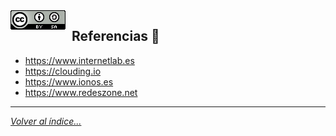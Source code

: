 <img src="../imagenes/MI-LICENCIA88x31.png" style="float: left; margin-right: 10px;" />

## Referencias 👀

- <https://www.internetlab.es>
- <https://clouding.io>
- <https://www.ionos.es>
- <https://www.redeszone.net>

________________________________________
*[Volver al índice...](../README.md)*